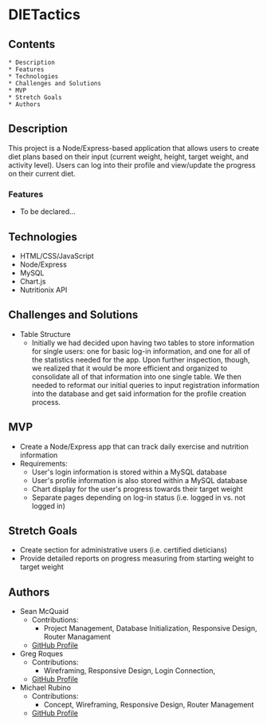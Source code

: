 # DIETactics
## Contents
    * Description
    * Features
    * Technologies
    * Challenges and Solutions
    * MVP
    * Stretch Goals
    * Authors

## Description
This project is a Node/Express-based application that allows users to create diet plans based on their input (current weight, height, target weight, and activity level). Users can log into their profile and view/update the progress on their current diet.

### Features
* To be declared...

## Technologies
* HTML/CSS/JavaScript
* Node/Express
* MySQL
* Chart.js
* Nutritionix API

## Challenges and Solutions
* Table Structure
    * Initially we had decided upon having two tables to store information for single users: one for basic log-in information, and one for all of the statistics needed for the app. Upon further inspection, though, we realized that it would be more efficient and organized to consolidate all of that information into one single table. We then needed to reformat our initial queries to input registration information into the database and get said information for the profile creation process.

## MVP
* Create a Node/Express app that can track daily exercise and nutrition information
* Requirements:
    * User's login information is stored within a MySQL database
    * User's profile information is also stored within a MySQL database
    * Chart display for the user's progress towards their target weight
    * Separate pages depending on log-in status (i.e. logged in vs. not logged in)

## Stretch Goals
* Create section for administrative users (i.e. certified dieticians)
* Provide detailed reports on progress measuring from starting weight to target weight

## Authors
* Sean McQuaid
    * Contributions:
        * Project Management, Database Initialization, Responsive Design, Router Managament
    * [GitHub Profile](https://github.com/seanmcquaid)
* Greg Roques
    * Contributions:
        * Wireframing, Responsive Design, Login Connection,
    * [GitHub Profile](https://github.com/GregRoques)
* Michael Rubino
    * Contributions:
        * Concept, Wireframing, Responsive Design, Router Management
    * [GitHub Profile](https://github.com/rubinoAM)